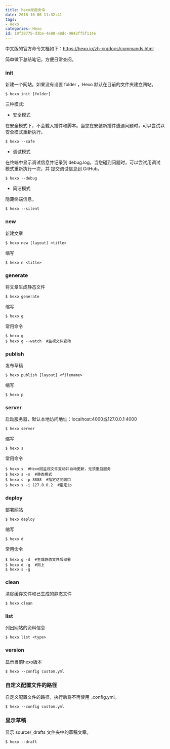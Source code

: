 ```yaml
---
title: hexo常用命令
date: 2018-10-06 11:32:41
tags: 
- Hexo
categories: Hexo
id: 10f38775-d3ba-4e88-a8dc-9842ff5f114e
---
```




中文版的官方命令文档如下：https://hexo.io/zh-cn/docs/commands.html

简单做下总结笔记，方便日常查阅。



### init

新建一个网站。如果没有设置 folder ，Hexo 默认在目前的文件夹建立网站。

```
$ hexo init [folder]
```

三种模式:

- 安全模式

在安全模式下，不会载入插件和脚本。当您在安装新插件遭遇问题时，可以尝试以安全模式重新执行。

```shell
$ hexo --safe
```

- 调试模式

在终端中显示调试信息并记录到 debug.log。当您碰到问题时，可以尝试用调试模式重新执行一次，并 提交调试信息到 GitHub。

```shell
$ hexo --debug
```

- 简洁模式

隐藏终端信息。

```shell
$ hexo --silent
```



### new

新建文章

```shell
$ hexo new [layout] <title>
```

缩写

```shell
$ hexo n <title>
```



### generate

将文章生成静态文件

```shell
$ hexo generate
```

缩写

```shell
$ hexo g
```

常用命令

```shell
$ hexo g
$ hexo g --watch  #监视文件变动
```



### publish

发布草稿

```shell
$ hexo publish [layout] <filename>
```

缩写

```shell
$ hexo p
```



### server

启动服务器，默认本地访问地址：localhost:4000或127.0.0.1:4000

```shell
$ hexo server
```

缩写

```shell
$ hexo s
```

常用命令

```shell
$ hexo s  #Hexo回监视文件变动并自动更新，无须重启服务
$ hexo s -s  #静态模式
$ hexo s -p 8888  #指定访问端口
$ hexo s -i 127.0.0.2  #指定ip
```



### deploy

部署网站

```shell
$ hexo deploy
```

缩写

```shell
$ hexo d
```

常用命令

```shell
$ hexo g -d  #生成静态文件后部署
$ hexo d -g  #同上
$ hexo s -g
```



### clean

清除缓存文件和已生成的静态文件

```shell
$ hexo clean
```



### list

列出网站的资料信息

```shell
$ hexo list <type>
```



### version

显示当前hexo版本

```shell
$ hexo --config custom.yml
```



### 自定义配置文件的路径

自定义配置文件的路径，执行后将不再使用 _config.yml。

```shell
$ hexo --config custom.yml
```



### 显示草稿

显示 source/_drafts 文件夹中的草稿文章。

```shell
$ hexo --draft
```